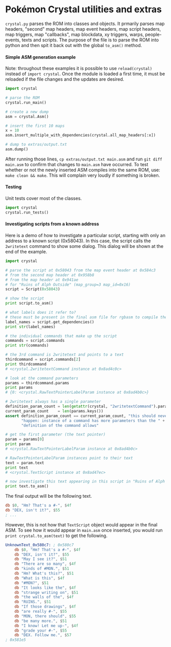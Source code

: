 Pokémon Crystal utilities and extras
==============================

`crystal.py` parses the ROM into classes and objects. It prmarily parses map headers, "second" map headers, map event headers, map script headers, map triggers, map "callbacks", map blockdata, xy triggers, warps, people-events, texts and scripts. The purpose of the file is to parse the ROM into python and then spit it back out with the global `to_asm()` method.

#### Simple ASM generation example

Note: throughout these examples it is possible to use `reload(crystal)` instead of `import crystal`. Once the module is loaded a first time, it must be reloaded if the file changes and the updates are desired.

```python
import crystal

# parse the ROM
crystal.run_main()

# create a new dump
asm = crystal.Asm()

# insert the first 10 maps
x = 10
asm.insert_multiple_with_dependencies(crystal.all_map_headers[:x])

# dump to extras/output.txt
asm.dump()
```

After running those lines, `cp extras/output.txt main.asm` and run `git diff main.asm` to confirm that changes to `main.asm` have occurred. To test whether or not the newly inserted ASM compiles into the same ROM, use: `make clean && make`. This will complain very loudly if something is broken.

#### Testing

Unit tests cover most of the classes.

```python
import crystal
crystal.run_tests()
```

#### Investigating scripts from a known address

Here is a demo of how to investigate a particular script, starting with only an address to a known script (0x58043). In this case, the script calls the `2writetext` command to show some dialog. This dialog will be shown at the end of the example.

```python
import crystal

# parse the script at 0x58043 from the map event header at 0x584c3
# from the second map header at 0x958b8
# from the map header at 0x941ae
# for "Ruins of Alph Outside" (map_group=3 map_id=0x16)
script = Script(0x58043)

# show the script
print script.to_asm()

# what labels does it refer to?
# these must be present in the final asm file for rgbasm to compile the file
label_names = script.get_dependencies()
print str(label_names)

# the individual commands that make up the script
commands = script.commands
print str(commands)

# the 3rd command is 2writetext and points to a text
thirdcommand = script.commands[2]
print thirdcommand
# <crystal.2writetextCommand instance at 0x8ad4c0c>

# look at the command parameters
params = thirdcommand.params
print params
# {0: <crystal.RawTextPointerLabelParam instance at 0x8ad4b0c>}

# 2writetext always has a single parameter
definition_param_count = len(getattr(crystal, "2writetextCommand").param_types.keys())
current_param_count    = len(params.keys())
assert definition_param_count == current_param_count, "this should never " + \
       "happen: instance of a command has more parameters than the " + \
       "definition of the command allows"

# get the first parameter (the text pointer)
param = params[0]
print param
# <crystal.RawTextPointerLabelParam instance at 0x8ad4b0c>

# RawTextPointerLabelParam instances point to their text
text = param.text
print text
# <crystal.TextScript instance at 0x8ad47ec>

# now investigate this text appearing in this script in "Ruins of Alph Outside"
print text.to_asm()
```

The final output will be the following text.

```asm
db $0, "Hm? That's a #-", $4f
db "DEX, isn't it?", $55
; ...
```

However, this is not how that `TextScript` object would appear in the final ASM. To see how it would appear in `main.asm` once inserted, you would run `print crystal.to_asm(text)` to get the following.

```asm
UnknownText_0x580c7: ; 0x580c7
    db $0, "Hm? That's a #-", $4f
    db "DEX, isn't it?", $55
    db "May I see it?", $51
    db "There are so many", $4f
    db "kinds of #MON.", $51
    db "Hm? What's this?", $51
    db "What is this", $4f
    db "#MON?", $51
    db "It looks like the", $4f
    db "strange writing on", $51
    db "the walls of the", $4f
    db "RUINS.", $51
    db "If those drawings", $4f
    db "are really #-", $55
    db "MON, there should", $55
    db "be many more.", $51
    db "I know! Let me up-", $4f
    db "grade your #-", $55
    db "DEX. Follow me.", $57
; 0x581e5
```

